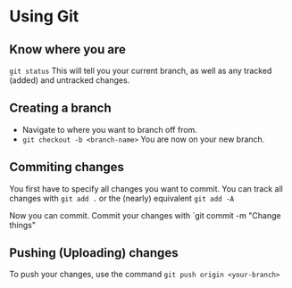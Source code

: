 # Using Git

## Know where you are
`git status`
This will tell you your current branch, as well as any tracked (added) and untracked changes.

## Creating a branch
- Navigate to where you want to branch off from.
- `git checkout -b <branch-name>`
You are now on your new branch.

## Commiting changes
You first have to specify all changes you want to commit. You can track all changes with
`git add .`
or the (nearly) equivalent
`git add -A`

Now you can commit.
Commit your changes with
`git commit -m "Change things"

## Pushing (Uploading) changes
To push your changes, use the command `git push origin <your-branch>`
